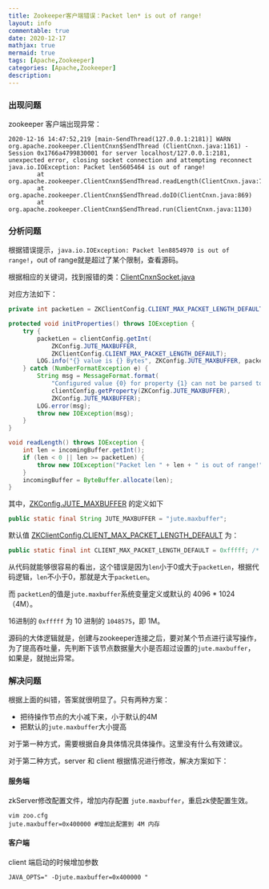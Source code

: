 ```yaml
---
title: Zookeeper客户端错误：Packet len* is out of range!
layout: info
commentable: true
date: 2020-12-17
mathjax: true
mermaid: true
tags: [Apache,Zookeeper]
categories: [Apache,Zookeeper]
description: 
---
```


### 出现问题

zookeeper 客户端出现异常：

```
2020-12-16 14:47:52,219 [main-SendThread(127.0.0.1:2181)] WARN  org.apache.zookeeper.ClientCnxn$SendThread (ClientCnxn.java:1161) - Session 0x1766a4799830001 for server localhost/127.0.0.1:2181, unexpected error, closing socket connection and attempting reconnect
java.io.IOException: Packet len5605464 is out of range!
        at org.apache.zookeeper.ClientCnxn$SendThread.readLength(ClientCnxn.java:710)
        at org.apache.zookeeper.ClientCnxn$SendThread.doIO(ClientCnxn.java:869)
        at org.apache.zookeeper.ClientCnxn$SendThread.run(ClientCnxn.java:1130)
```

<!--more-->

### 分析问题

根据错误提示，`java.io.IOException: Packet len8854970 is out of range!`，out of range就是超过了某个限制，查看源码。

根据相应的关键词，找到报错的类：[ClientCnxnSocket.java](https://github.com/apache/zookeeper/blob/master/zookeeper-server/src/main/java/org/apache/zookeeper/ClientCnxnSocket.java)

对应方法如下：

```java
private int packetLen = ZKClientConfig.CLIENT_MAX_PACKET_LENGTH_DEFAULT;

protected void initProperties() throws IOException {
    try {
        packetLen = clientConfig.getInt(
            ZKConfig.JUTE_MAXBUFFER,
            ZKClientConfig.CLIENT_MAX_PACKET_LENGTH_DEFAULT);
        LOG.info("{} value is {} Bytes", ZKConfig.JUTE_MAXBUFFER, packetLen);
    } catch (NumberFormatException e) {
        String msg = MessageFormat.format(
            "Configured value {0} for property {1} can not be parsed to int",
            clientConfig.getProperty(ZKConfig.JUTE_MAXBUFFER),
            ZKConfig.JUTE_MAXBUFFER);
        LOG.error(msg);
        throw new IOException(msg);
    }
}

void readLength() throws IOException {
    int len = incomingBuffer.getInt();
    if (len < 0 || len >= packetLen) {
        throw new IOException("Packet len " + len + " is out of range!");
    }
    incomingBuffer = ByteBuffer.allocate(len);
}
```

其中，[ZKConfig.JUTE_MAXBUFFER](https://github.com/apache/zookeeper/blob/master/zookeeper-server/src/main/java/org/apache/zookeeper/common/ZKConfig.java#L45) 的定义如下

```java
public static final String JUTE_MAXBUFFER = "jute.maxbuffer";
```

默认值 [ZKClientConfig.CLIENT_MAX_PACKET_LENGTH_DEFAULT](https://github.com/apache/zookeeper/blob/master/zookeeper-server/src/main/java/org/apache/zookeeper/client/ZKClientConfig.java#L60) 为：

```java
public static final int CLIENT_MAX_PACKET_LENGTH_DEFAULT = 0xfffff; /* 1 MB */
```

从代码就能够很容易的看出，这个错误是因为`len`小于0或大于`packetLen`，根据代码逻辑，`len`不小于0，那就是大于`packetLen`。

而 `packetLen`的值是`jute.maxbuffer`系统变量定义或默认的 4096 * 1024（4M）。

16进制的 `0xfffff` 为 10 进制的 `1048575`，即 1M。

源码的大体逻辑就是，创建与zookeeper连接之后，要对某个节点进行读写操作，为了提高吞吐量，先判断下该节点数据量大小是否超过设置的`jute.maxbuffer`，如果是，就抛出异常。

### 解决问题

根据上面的纠错，答案就很明显了。只有两种方案：

- 把待操作节点的大小减下来，小于默认的4M
- 把默认的`jute.maxbuffer`大小提高

对于第一种方式，需要根据自身具体情况具体操作。这里没有什么有效建议。

对于第二种方式，server 和 client 根据情况进行修改，解决方案如下：

#### 服务端

zkServer修改配置文件，增加内存配置 `jute.maxbuffer`，重启zk使配置生效。

```shell
vim zoo.cfg
jute.maxbuffer=0x400000 #增加此配置到 4M 内存
```

#### 客户端

client 端启动的时候增加参数

```shell
JAVA_OPTS=" -Djute.maxbuffer=0x400000 "
```